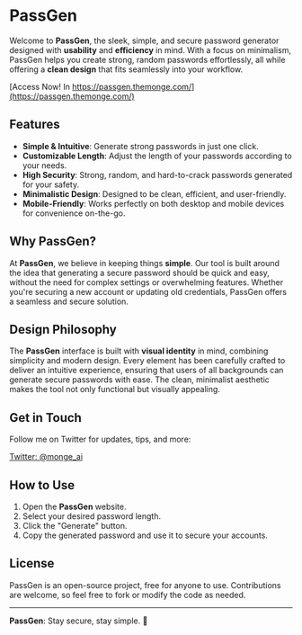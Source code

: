 # PassGen

Welcome to **PassGen**, the sleek, simple, and secure password generator designed with **usability** and **efficiency** in mind. With a focus on minimalism, PassGen helps you create strong, random passwords effortlessly, all while offering a **clean design** that fits seamlessly into your workflow.

[Access Now! In https://passgen.themonge.com/](https://passgen.themonge.com/)

## Features

- **Simple & Intuitive**: Generate strong passwords in just one click.
- **Customizable Length**: Adjust the length of your passwords according to your needs.
- **High Security**: Strong, random, and hard-to-crack passwords generated for your safety.
- **Minimalistic Design**: Designed to be clean, efficient, and user-friendly.
- **Mobile-Friendly**: Works perfectly on both desktop and mobile devices for convenience on-the-go.

## Why PassGen?

At **PassGen**, we believe in keeping things **simple**. Our tool is built around the idea that generating a secure password should be quick and easy, without the need for complex settings or overwhelming features. Whether you're securing a new account or updating old credentials, PassGen offers a seamless and secure solution.

## Design Philosophy

The **PassGen** interface is built with **visual identity** in mind, combining simplicity and modern design. Every element has been carefully crafted to deliver an intuitive experience, ensuring that users of all backgrounds can generate secure passwords with ease. The clean, minimalist aesthetic makes the tool not only functional but visually appealing.

## Get in Touch

Follow me on Twitter for updates, tips, and more:

[Twitter: @monge_ai](https://twitter.com/monge_ai)

## How to Use

1. Open the **PassGen** website.
2. Select your desired password length.
3. Click the "Generate" button.
4. Copy the generated password and use it to secure your accounts.

## License

PassGen is an open-source project, free for anyone to use. Contributions are welcome, so feel free to fork or modify the code as needed.

---

**PassGen**: Stay secure, stay simple. 🎩
